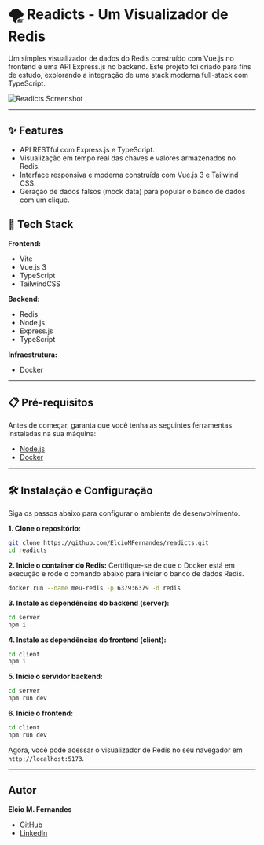 # 🌪️ Readicts - Um Visualizador de Redis

Um simples visualizador de dados do Redis construído com Vue.js no frontend e uma API Express.js no backend. Este projeto foi criado para fins de estudo, explorando a integração de uma stack moderna full-stack com TypeScript.

![Readicts Screenshot](https://imgur.com/a/IyVV5zI)

---

## ✨ Features

- API RESTful com Express.js e TypeScript.
- Visualização em tempo real das chaves e valores armazenados no Redis.
- Interface responsiva e moderna construída com Vue.js 3 e Tailwind CSS.
- Geração de dados falsos (mock data) para popular o banco de dados com um clique.

## 🚀 Tech Stack

**Frontend:**

- Vite
- Vue.js 3
- TypeScript
- TailwindCSS

**Backend:**

- Redis
- Node.js
- Express.js
- TypeScript

**Infraestrutura:**

- Docker

---

## 📋 Pré-requisitos

Antes de começar, garanta que você tenha as seguintes ferramentas instaladas na sua máquina:

- [Node.js](https://nodejs.org/)
- [Docker](https://www.docker.com/products/docker-desktop/)

---

## 🛠️ Instalação e Configuração

Siga os passos abaixo para configurar o ambiente de desenvolvimento.

**1. Clone o repositório:**

```bash
git clone https://github.com/ElcioMFernandes/readicts.git
cd readicts
```

**2. Inicie o container do Redis:**
Certifique-se de que o Docker está em execução e rode o comando abaixo para iniciar o banco de dados Redis.

```bash
docker run --name meu-redis -p 6379:6379 -d redis
```

**3. Instale as dependências do backend (server):**

```bash
cd server
npm i
```

**4. Instale as dependências do frontend (client):**

```bash
cd client
npm i
```

**5. Inicie o servidor backend:**

```bash
cd server
npm run dev
```

**6. Inicie o frontend:**

```bash
cd client
npm run dev
```

Agora, você pode acessar o visualizador de Redis no seu navegador em `http://localhost:5173`.

---

## Autor

**Elcio M. Fernandes**

- [GitHub](https://github.com/ElcioMFernandes)
- [LinkedIn](https://www.linkedin.com/in/elcio-mateus-fernandes/)
